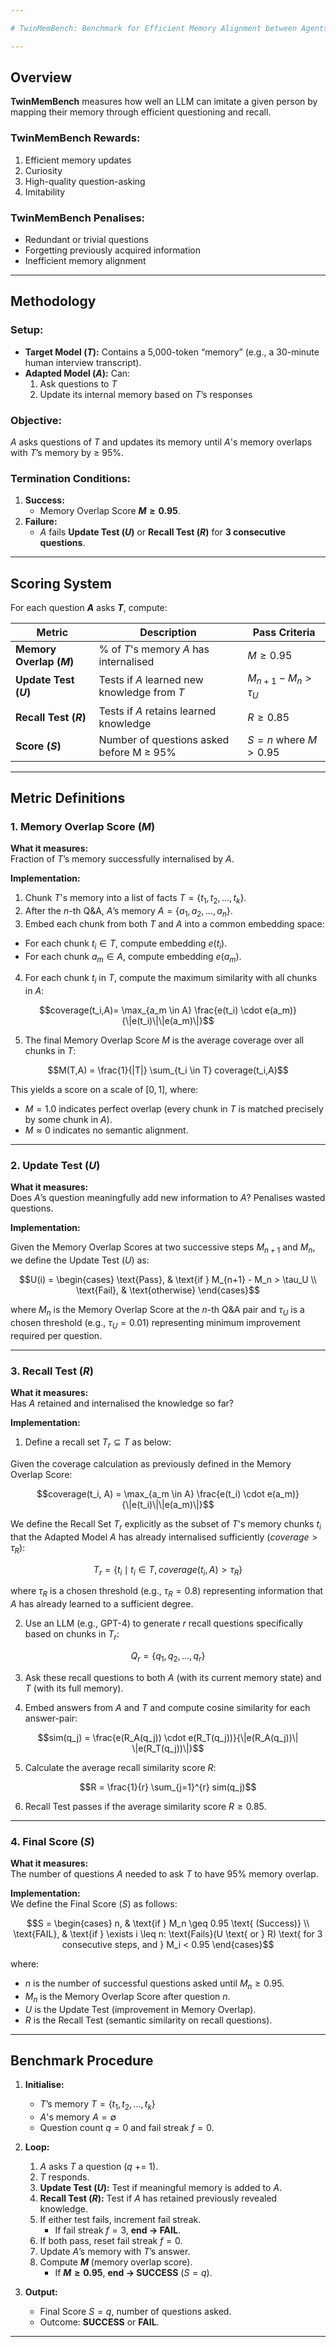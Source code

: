 ```yaml
---

# TwinMemBench: Benchmark for Efficient Memory Alignment between Agents

---
```


## Overview

**TwinMemBench** measures how well an LLM can imitate a given person by mapping their memory through efficient questioning and recall.

### TwinMemBench Rewards:
1. Efficient memory updates
2. Curiosity
3. High-quality question-asking
4. Imitability

### TwinMemBench Penalises:
- Redundant or trivial questions
- Forgetting previously acquired information
- Inefficient memory alignment

---

## Methodology

### Setup:
- **Target Model ($T$):** Contains a 5,000-token “memory” (e.g., a 30-minute human interview transcript).
- **Adapted Model ($A$):** Can:
  1. Ask questions to $T$
  2. Update its internal memory based on $T$’s responses

### Objective:
$A$ asks questions of $T$ and updates its memory until $A$'s memory overlaps with $T$’s memory by ≥ 95%.

### Termination Conditions:
1. **Success:**  
   - Memory Overlap Score **$M ≥ 0.95$**.
2. **Failure:**  
   - $A$ fails **Update Test ($U$)** or **Recall Test ($R$)** for **3 consecutive questions**.

---

## Scoring System

For each question **$A$** asks **$T$**, compute:

| Metric | Description | Pass Criteria |
|-------|-------------------------------|----------------|
| **Memory Overlap ($M$)** | % of $T$'s memory $A$ has internalised | $M ≥ 0.95$ |
| **Update Test ($U$)** | Tests if $A$ learned new knowledge from $T$  | $M_{n+1} - M_n > \tau_U$ |
| **Recall Test ($R$)** | Tests if $A$ retains learned knowledge | $R \geq 0.85$ |
| **Score ($S$)** | Number of questions asked before M ≥ 95% | $S = n \text{ where } M > 0.95$ |

---

## Metric Definitions 

### 1. Memory Overlap Score ($M$)

**What it measures:**  
Fraction of $T$’s memory successfully internalised by $A$.

**Implementation:**
1. Chunk $T$'s memory into a list of facts $T = \{t_1, t_2, ..., t_k\}$.
2. After the $n$-th Q&A, $A$’s memory $A= \{a_1, a_2, ..., a_n\}$.
3. Embed each chunk from both $T$ and $A$ into a common embedding space:
- For each chunk $t_i \in T$, compute embedding $e(t_i)$.
- For each chunk $a_m \in A$, compute embedding $e(a_m)$.
4. For each chunk $t_i$ in $T$, compute the maximum similarity with all chunks in $A$:

$$coverage(t_i,A)= \max_{a_m \in A} \frac{e(t_i) \cdot e(a_m)}{\|e(t_i)\|\|e(a_m)\|}$$

5. The final Memory Overlap Score $M$ is the average coverage over all chunks in $T$:

$$M(T,A) = \frac{1}{|T|} \sum_{t_i \in T} coverage(t_i,A)$$

This yields a score on a scale of $[0,1]$, where:
- $M = 1.0$ indicates perfect overlap (every chunk in $T$ is matched precisely by some chunk in $A$).
- $M \approx 0$ indicates no semantic alignment.

---

### 2. Update Test ($U$)

**What it measures:**  
Does $A$’s question meaningfully add new information to $A$? Penalises wasted questions. 

**Implementation:**

Given the Memory Overlap Scores at two successive steps $M_{n+1}$ and $M_{n}$, we define the Update Test ($U$) as:

$$U(i) = \begin{cases}
\text{Pass}, & \text{if } M_{n+1} - M_n > \tau_U \\
\text{Fail}, & \text{otherwise}
\end{cases}$$

where $M_n$ is the Memory Overlap Score at the $n$-th Q&A pair and $\tau_U$ is a chosen threshold (e.g., $\tau_U = 0.01$) representing minimum improvement required per question.

---

### 3. Recall Test ($R$)

**What it measures:**  
Has $A$ retained and internalised the knowledge so far?

**Implementation:**

1. Define a recall set $T_r \subseteq T$ as below: 

Given the coverage calculation as previously defined in the Memory Overlap Score:

$$coverage(t_i, A) = \max_{a_m \in A} \frac{e(t_i) \cdot e(a_m)}{\|e(t_i)\|\|e(a_m)\|}$$

We define the Recall Set $T_r$ explicitly as the subset of $T$'s memory chunks $t_i$ that the Adapted Model $A$ has already internalised sufficiently $(coverage > \tau_R)$:

$$T_r = \{t_i \mid t_i \in T, \, coverage(t_i, A) > \tau_R\}$$

where $\tau_R$ is a chosen threshold (e.g., $\tau_R = 0.8$) representing information that $A$ has already learned to a sufficient degree. 

2. Use an LLM (e.g., GPT-4) to generate $r$ recall questions specifically based on chunks in $T_r$:

$$Q_r = \{q_1, q_2, ..., q_r\}$$

3. Ask these recall questions to both $A$ (with its current memory state) and $T$ (with its full memory).

4. Embed answers from $A$ and $T$ and compute cosine similarity for each answer-pair:

$$sim(q_j) = \frac{e(R_A(q_j)) \cdot e(R_T(q_j))}{\|e(R_A(q_j))\| \|e(R_T(q_j))\|}$$

5. Calculate the average recall similarity score $R$:

$$R = \frac{1}{r} \sum_{j=1}^{r} sim(q_j)$$

6. Recall Test passes if the average similarity score $R \geq 0.85$.

---
### 4. Final Score ($S$)

**What it measures:**  
The number of questions $A$ needed to ask $T$ to have 95% memory overlap.

**Implementation:**  
We define the Final Score ($S$) as follows:

$$S = \begin{cases}
n, & \text{if } M_n \geq 0.95 \text{ (Success)} \\
\text{FAIL}, & \text{if } \exists i \leq n: \text{Fails}(U \text{ or } R) \text{ for 3 consecutive steps, and } M_i < 0.95
\end{cases}$$

where:
- $n$ is the number of successful questions asked until $M_n \geq 0.95$.
- $M_n$ is the Memory Overlap Score after question $n$.
- $U$ is the Update Test (improvement in Memory Overlap).
- $R$ is the Recall Test (semantic similarity on recall questions).




--- 
## Benchmark Procedure

1. **Initialise:**
   - $T$’s memory $T = \{t_1, t_2, ..., t_k\}$
   - $A$'s memory $A = \emptyset$
   - Question count $q = 0$ and fail streak $f = 0$.

2. **Loop:**
   1. $A$ asks $T$ a question ($q$ += 1).
   2. $T$ responds.
   3. **Update Test ($U$):** Test if meaningful memory is added to $A$. 
   4. **Recall Test ($R$):** Test if $A$ has retained previously revealed knowledge.
   5. If either test fails, increment fail streak.  
      - If fail streak $f = 3$, **end → FAIL**.
   6. If both pass, reset fail streak $f = 0$.
   7. Update $A$’s memory with $T$’s answer.
   8. Compute **$M$** (memory overlap score).
      - If **$M ≥ 0.95$**, **end → SUCCESS** $(S = q)$.
3. **Output:**
   - Final Score $S = q$, number of questions asked.
   - Outcome: **SUCCESS** or **FAIL**.

---


